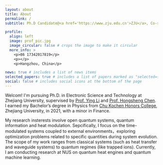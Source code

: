 ```yaml
---
layout: about
title: About
permalink: /
subtitle: Ph.D Candidate@<a href='https://www.zju.edu.cn'>ZJU</a>, Co-supervised Ph.D student@<a href='https://nus.edu.sg'>NUS</a>

profile:
  align: left
  image: prof_pic.jpg
  image_circular: false # crops the image to make it circular
  more_info: >
    <p>86 17342017819</p>
    <p></p>
    <p>Hangzhou, China</p>

news: true # includes a list of news items
selected_papers: true # includes a list of papers marked as "selected={true}"
social: false # includes social icons at the bottom of the page
---
```


Welcom!
I'm pursuing Ph.D. in Electronic Science and Technology at Zhejiang University, supervised by [Prof. Ying Li](https://person.zju.edu.cn/yingli) and [Prof. Hongsheng Chen](https://person.zju.edu.cn/chenhongsheng). I earned my Bachelor’s degree in Physics from [Chu Kochen Honors College](http://ckc.zju.edu.cn), Zhejiang University, in 2021, with a minor in Finance.

My research insterests involve open quantum systems, quantum information and heat modulation. Sepcifically, I focus on the time-modulated systems coupled to external environments，exploring optimization problems related to specific quantities during system evolution. The scope of my work ranges from classical systems (such as heat transfer and waveguide systems) to quantum regimes (like trapped ions). Currently, I am conducting research at NUS on quantum heat engines and quantum machine learning.
